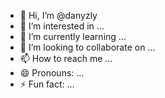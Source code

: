 - 👋 Hi, I’m @danyzly
- 👀 I’m interested in ...
- 🌱 I’m currently learning ...
- 💞️ I’m looking to collaborate on ...
- 📫 How to reach me ...
- 😄 Pronouns: ...
- ⚡ Fun fact: ...

<!---
danyzly/danyzly is a ✨ special ✨ repository because its `README.md` (this file) appears on your GitHub profile.
You can click the Preview link to take a look at your changes.
--->
